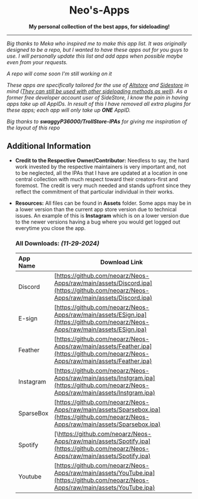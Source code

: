 <h1 align="center">Neo's-Apps</h1>

<p align="center"><strong>My personal collection of the best apps, for sideloading!</strong></p>
    
---

*Big thanks to Meka who inspired me to make this app list. It was originally designed to be a repo, but I wanted to have these apps out for you guys to use. I will personally update this list and add apps when possible maybe even from your requests.* 

*A repo will come soon I'm still working on it*

*These apps are specifically tailored for the use of [Altstore](https://altstore.io) and [Sidestore](https://sidestore.io) in mind (<u>They can still be used with other sideloading methods as well</u>). As a former free developer account user of SideStore, I know the pain in having apps take up all AppIDs. In result of this I have removed all extra plugins for these apps; each app will only take up **ONE** AppID.*

*Big thanks to **swaggyP36000/TrollStore-IPAs** for giving me inspiration of the layout of this repo*


## Additional Information
- **Credit to the Respective Owner/Contributor:** Needless to say, the hard work invested by the respective maintainers is very important and, not to be neglected, all the IPAs that I have are updated at a location in one central collection with much respect toward their creators-first and foremost. The credit is very much needed and stands upfront since they reflect the commitment of that particular individual in their works.

- **Resources:** All files can be found in **Assets** folder. Some apps may be in a lower version than the current app store version due to technical issues. An example of this is **Instagram** which is on a lower version due to the newer versions having a bug where you would get logged out everytime you close the app.


   ### All Downloads: *(11-29-2024)*
   
    | App Name | Download Link |
    |:------------------|-------------------------------------|
    | Discord | [https://github.com/neoarz/Neos-Apps/raw/main/assets/Discord.ipa](https://github.com/neoarz/Neos-Apps/raw/main/assets/Discord.ipa) |
    | E-sign | [https://github.com/neoarz/Neos-Apps/raw/main/assets/ESign.ipa](https://github.com/neoarz/Neos-Apps/raw/main/assets/ESign.ipa) |
    | Feather | [https://github.com/neoarz/Neos-Apps/raw/main/assets/Feather.ipa](https://github.com/neoarz/Neos-Apps/raw/main/assets/Feather.ipa) |
    | Instagram | [https://github.com/neoarz/Neos-Apps/raw/main/assets/Instgram.ipa](https://github.com/neoarz/Neos-Apps/raw/main/assets/Instgram.ipa) |
    | SparseBox | [https://github.com/neoarz/Neos-Apps/raw/main/assets/Sparsebox.ipa](https://github.com/neoarz/Neos-Apps/raw/main/assets/Sparsebox.ipa) |
    | Spotify | [\https://github.com/neoarz/Neos-Apps/raw/main/assets/Spotify.ipa](https://github.com/neoarz/Neos-Apps/raw/main/assets/Spotify.ipa) |
    | Youtube | [https://github.com/neoarz/Neos-Apps/raw/main/assets/YouTube.ipa](https://github.com/neoarz/Neos-Apps/raw/main/assets/YouTube.ipa) |
  
